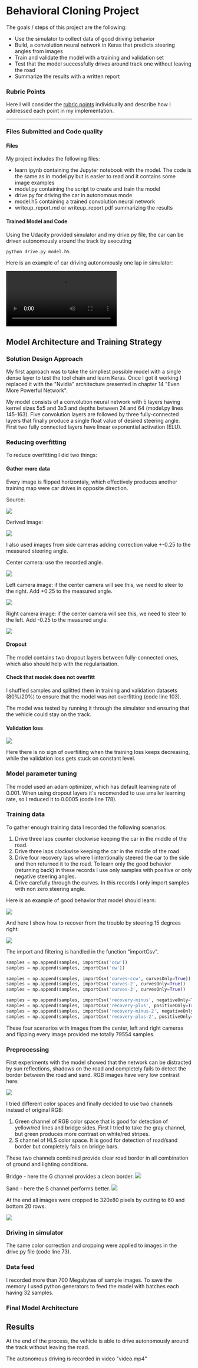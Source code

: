 
# Behavioral Cloning Project #

The goals / steps of this project are the following:
* Use the simulator to collect data of good driving behavior
* Build, a convolution neural network in Keras that predicts steering angles from images
* Train and validate the model with a training and validation set
* Test that the model successfully drives around track one without leaving the road
* Summarize the results with a written report


[//]: # (Image References)

[image1]: ./examples/placeholder.png "Model Visualization"
[image2]: ./examples/placeholder.png "Grayscaling"
[image3]: ./examples/placeholder_small.png "Recovery Image"
[image4]: ./examples/placeholder_small.png "Recovery Image"
[image5]: ./examples/placeholder_small.png "Recovery Image"
[image6]: ./examples/placeholder_small.png "Normal Image"
[image7]: ./examples/placeholder_small.png "Flipped Image"

### Rubric Points ###
Here I will consider the [rubric points](https://review.udacity.com/#!/rubrics/432/view) individually and describe how I addressed each point in my implementation.

---
### Files Submitted and Code quality ###

#### Files ####

My project includes the following files:
* learn.ipynb containing the Jupyter notebook with the model. The code is the same as in model.py but is easier to read and it contains some image examples
* model.py containing the script to create and train the model
* drive.py for driving the car in autonomous mode
* model.h5 containing a trained convolution neural network
* writeup_report.md or writeup_report.pdf summarizing the results

#### Trained Model and Code ####

Using the Udacity provided simulator and my drive.py file, the car can be driven autonomously around the track by executing
```sh
python drive.py model.h5
```

Here is an example of car driving autonomously one lap in simulator:

![](video.mp4)


## Model Architecture and Training Strategy ##

### Solution Design Approach ###

My first approach was to take the simpliest possible model with a single dense layer to test the tool chain and learn Keras. Once I got it working I replaced it with the "Nvidia" architecture presented in chapter 14 "Even More Powerful Network".

My model consists of a convolution neural network with 5 layers having kernel sizes 5x5 and 3x3 and depths between 24 and 64 (model.py lines 145-163). Five convolution layers are followed by three fully-connected layers that finally produce a single float value of desired steering angle.
First two fully connected layers have linear exponential activation (ELU).

### Reducing overfitting ###

To reduce overfitting I did two things:

#### Gather more data ####

Every image is flipped horizontaly, which effectively produces another training map were car drives in opposite direction.  

Source:

<img src="images/normal.jpg" />

Derived image:

<img src="images/flipped.jpg" />


I also used images from side cameras adding correction value +-0.25 to the measured steering angle.

Center camera: use the recorded angle.

<img src="images/center.jpg" />

Left camera image: if the center camera will see this, we need to steer to the right. Add +0.25 to the measured angle.

<img src="images/left.jpg" />

Right camera image: if the center camera will see this, we need to steer to the left. Add -0.25 to the measured angle.

<img src="images/right.jpg" />

#### Dropout ####

The model contains two dropout layers between fully-connected ones, which also should help with the regularisation.

#### Check that modek does not overfitt ### 

I shuffled samples and splitted them in training and validation datasets (80%/20%) to ensure that the model was not overfitting (code line 103). 

The model was tested by running it through the simulator and ensuring that the vehicle could stay on the track.

#### Validation loss ####

<img src="images/validation-loss.png" />

Here there is no sign of overfiiting when the training loss keeps decreasing, while the validation loss gets stuck on constant level.

### Model parameter tuning ###

The model used an adam optimizer, which has default learning rate of 0.001. When using dropout layers it's recomended to use smaller learning rate, so I reduced it to 0.0005 (code line 178).

### Training data ###

To gather enough training data I recorded the following scenarios:

1. Drive three laps counter clockwise keeping the car in the middle of the road.
2. Drive three laps clockwise keeping the car in the middle of the road
3. Drive four recovery laps where I intentionally steered the car to the side and then returned it to the road. To learn only the good behavior (returning back) in these records I use only samples with positive or only negative steering angles.
4. Drive carefully through the curves. In this records I only import samples with non zero steering angle.

Here is an example of good behavior that model should learn:

<img src="images/good.jpg" />

And here I show how to recover from the trouble by steering 15 degrees right:

<img src="images/recover.jpg" />

The import and filtering is handled in the function "importCsv".

```python
samples = np.append(samples, importCsv('ccw'))
samples = np.append(samples, importCsv('cw'))

samples = np.append(samples, importCsv('curves-ccw', curvesOnly=True))
samples = np.append(samples, importCsv('curves-2', curvesOnly=True))
samples = np.append(samples, importCsv('curves-3', curvesOnly=True))

samples = np.append(samples, importCsv('recovery-minus', negativeOnly=True))
samples = np.append(samples, importCsv('recovery-plus', positiveOnly=True))
samples = np.append(samples, importCsv('recovery-minus-2', negativeOnly=True))
samples = np.append(samples, importCsv('recovery-plus-2', positiveOnly=True))
```   

These four scenarios with images from the center, left and right cameras and flipping every image provided me totally 79554 samples.  

### Preprocessing ###

First experiments with the model showed that the network can be distracted by sun reflections, shadows on the road and completely fails to detect the border between the road and sand. RGB images have very low contrast here:

<img src="images/sand.jpg" />

I tried different color spaces and finally decided to use two channels instead of original RGB:

1. Green channel of RGB color space that is good for detection of yellow/red lines and bridge sides. First I tried to take the gray channel, but green produces more contrast on white/red stripes.
2. S channel of HLS color space. It is good for detection of road/sand border but completely fails on bridge bars.

These two channels combined provide clear road border in all combination of ground and lighting conditions.

Bridge - here the G channel provides a clean border.
<img src="images/bridge_2c.jpg" />

Sand - here the S channel performs better.
<img src="images/sand_2c.jpg" />

At the end all images were cropped to 320x80 pixels by cutting to 60 and bottom 20 rows. 
 
<img src="images/crop.jpg" />  

### Driving in simulator ###

The same color correction and cropping were applied to images in the drive.py file (code line 73).
 
### Data feed ###

I recorded more than 700 Megabytes of sample images. To save the memory I used python generators to feed the model with batches each having 32 samples. 


### Final Model Architecture ###

## Results ##

At the end of the process, the vehicle is able to drive autonomously around the track without leaving the road.

The autonomous driving is recorded in video "video.mp4" 

